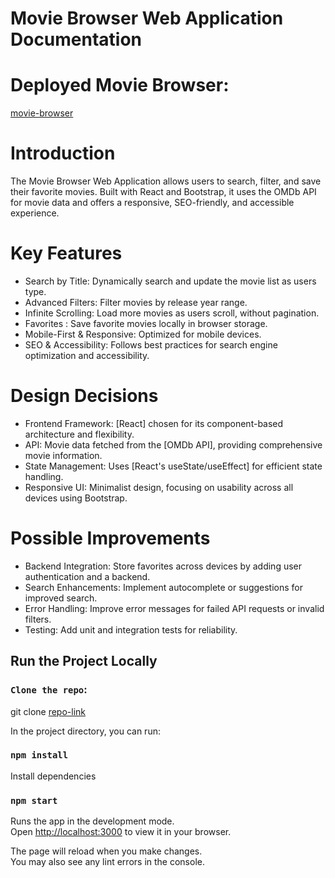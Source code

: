 # Movie Browser Web Application Documentation

# Deployed Movie Browser: 
[movie-browser](https://movie-browser-zeta.vercel.app/)

# Introduction

The Movie Browser Web Application allows users to search, filter, and save their favorite movies. Built with React and Bootstrap, it uses the OMDb API for movie data and offers a responsive, SEO-friendly, and accessible experience.

# Key Features

- Search by Title: Dynamically search and update the movie list as users type.
- Advanced Filters: Filter movies by release year range.
- Infinite Scrolling: Load more movies as users scroll, without pagination.
- Favorites : Save favorite movies locally in browser storage.
- Mobile-First & Responsive: Optimized for mobile devices.
- SEO & Accessibility: Follows best practices for search engine optimization and accessibility.

# Design Decisions

- Frontend Framework: [React] chosen for its component-based architecture and flexibility.
- API: Movie data fetched from the [OMDb API], providing comprehensive movie information.
- State Management: Uses [React's useState/useEffect] for efficient state handling.
- Responsive UI: Minimalist design, focusing on usability across all devices using Bootstrap.

# Possible Improvements

- Backend Integration: Store favorites across devices by adding user authentication and a backend.
- Search Enhancements: Implement autocomplete or suggestions for improved search.
- Error Handling: Improve error messages for failed API requests or invalid filters.
- Testing: Add unit and integration tests for reliability.

## Run the Project Locally

### `Clone the repo`:

git clone [repo-link](https://github.com/Tanya22bose/movie-browser.git)

In the project directory, you can run:

### `npm install`

Install dependencies

### `npm start`

Runs the app in the development mode.\
Open [http://localhost:3000](http://localhost:3000) to view it in your browser.

The page will reload when you make changes.\
You may also see any lint errors in the console.

